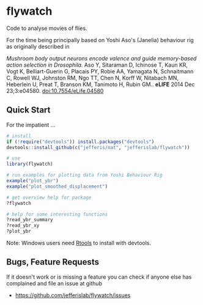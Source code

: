 # flywatch
Code to analyse movies of flies. 

For the time being principally based on Yoshi Aso's (Janelia) behaviour rig as originally described in 

*Mushroom body output neurons encode valence and guide
memory-based action selection in Drosophila.*
Aso Y, Sitaraman D, Ichinose
T, Kaun KR, Vogt K, Belliart-Guerin G, Placais PY, Robie AA, Yamagata N,
Schnaitmann C, Rowell WJ, Johnston RM, Ngo TT, Chen N, Korff W, Nitabach
MN, Heberlein U, Preat T, Branson KM, Tanimoto H, Rubin GM.. **eLIFE**
2014 Dec 23;3:e04580. [doi:10.7554/eLife.04580](http://dx.doi.org/10.7554/eLife.04580)

## Quick Start

For the impatient ...

```r
# install
if (!require("devtools")) install.packages("devtools")
devtools::install_github(c("jefferis/nat", "jefferislab/flywatch"))

# use
library(flywatch)

# run examples for plotting data from Yoshi Behaviour Rig
example("plot_ybr")
example("plot_smoothed_displacement")

# get overview help for package
?flywatch

# help for some interesting functions
?read_ybr_summary
?read_ybr_xy
?plot_ybr
```

Note: Windows users need [Rtools](http://www.murdoch-sutherland.com/Rtools/) to 
install with devtools.

## Bugs, Feature Requests
If it doesn't work or is missing a feature you can check if anyone else has 
complained and file an issue at github

* https://github.com/jefferislab/flywatch/issues
